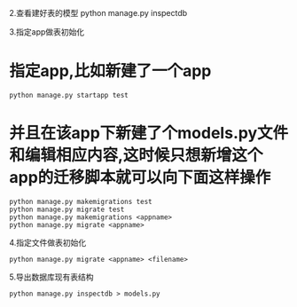 
2.查看建好表的模型
python manage.py inspectdb

3.指定app做表初始化
# 指定app,比如新建了一个app
```dos
python manage.py startapp test
```

# 并且在该app下新建了个models.py文件和编辑相应内容,这时候只想新增这个app的迁移脚本就可以向下面这样操作
```dos
python manage.py makemigrations test
python manage.py migrate test
python manage.py makemigrations <appname>
python manage.py migrate <appname>
```


4.指定文件做表初始化
```dos
python manage.py migrate <appname> <filename>
```


5.导出数据库现有表结构
```dos
python manage.py inspectdb > models.py
```
